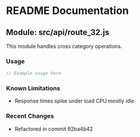 # README Documentation

## Module: src/api/route_32.js

This module handles cross category operations.

### Usage

```javascript
// Example usage here
```

### Known Limitations

- Response times spike under load CPU mostly idle

### Recent Changes

- Refactored in commit 92ba4b42
